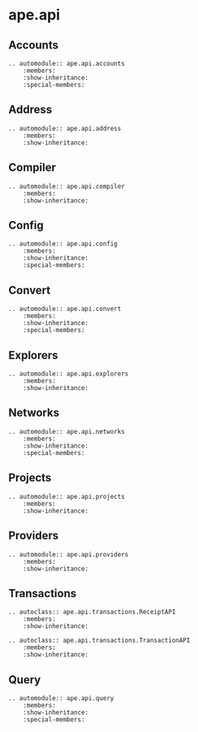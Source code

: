 # ape.api

## Accounts

```{eval-rst}
.. automodule:: ape.api.accounts
    :members:
    :show-inheritance:
    :special-members:
```

## Address

```{eval-rst}
.. automodule:: ape.api.address
    :members:
    :show-inheritance:
```

## Compiler

```{eval-rst}
.. automodule:: ape.api.compiler
    :members:
    :show-inheritance:
```

## Config

```{eval-rst}
.. automodule:: ape.api.config
    :members:
    :show-inheritance:
    :special-members:
```

## Convert

```{eval-rst}
.. automodule:: ape.api.convert
    :members:
    :show-inheritance:
    :special-members:
```

## Explorers

```{eval-rst}
.. automodule:: ape.api.explorers
    :members:
    :show-inheritance:
```

## Networks

```{eval-rst}
.. automodule:: ape.api.networks
    :members:
    :show-inheritance:
    :special-members:
```

## Projects

```{eval-rst}
.. automodule:: ape.api.projects
    :members:
    :show-inheritance:
```

## Providers

```{eval-rst}
.. automodule:: ape.api.providers
    :members:
    :show-inheritance:
```

## Transactions

```{eval-rst}
.. autoclass:: ape.api.transactions.ReceiptAPI
    :members:
    :show-inheritance:
```

```{eval-rst}
.. autoclass:: ape.api.transactions.TransactionAPI
    :members:
    :show-inheritance:
```

## Query

```{eval-rst}
.. automodule:: ape.api.query
    :members:
    :show-inheritance:
    :special-members:
```
